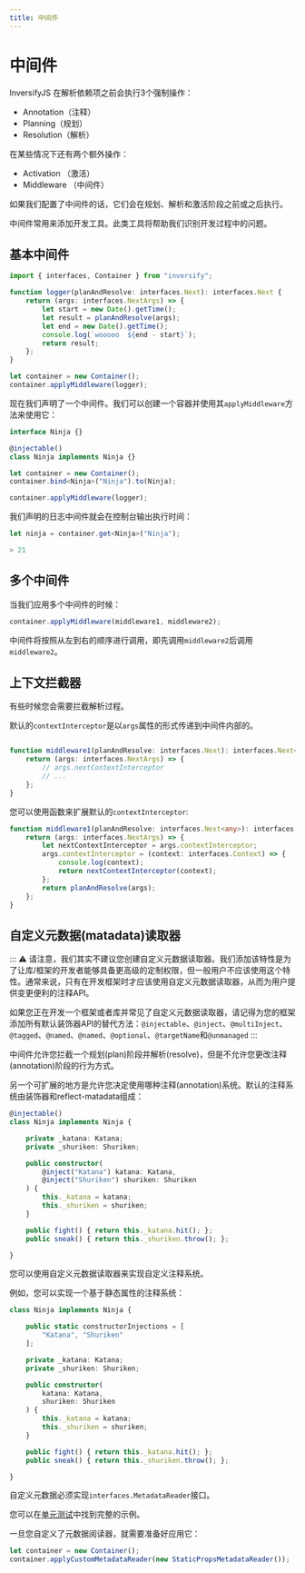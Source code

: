 ```yaml
---
title: 中间件
---
```


# 中间件

InversifyJS 在解析依赖项之前会执行3个强制操作：

- Annotation（注释）
- Planning（规划）
- Resolution（解析）

在某些情况下还有两个额外操作：

- Activation （激活） 
- Middleware （中间件）

如果我们配置了中间件的话，它们会在规划、解析和激活阶段之前或之后执行。

中间件常用来添加开发工具。此类工具将帮助我们识别开发过程中的问题。

## 基本中间件

```ts
import { interfaces, Container } from "inversify";

function logger(planAndResolve: interfaces.Next): interfaces.Next {
    return (args: interfaces.NextArgs) => {
        let start = new Date().getTime();
        let result = planAndResolve(args);
        let end = new Date().getTime();
        console.log(`wooooo  ${end - start}`);
        return result;
    };
}

let container = new Container();
container.applyMiddleware(logger);
```

现在我们声明了一个中间件。我们可以创建一个容器并使用其`applyMiddleware`方法来使用它：

```ts
interface Ninja {}

@injectable()
class Ninja implements Ninja {}

let container = new Container();
container.bind<Ninja>("Ninja").to(Ninja);

container.applyMiddleware(logger);
```

我们声明的日志中间件就会在控制台输出执行时间：

```ts
let ninja = container.get<Ninja>("Ninja");

> 21
```

## 多个中间件

当我们应用多个中间件的时候：

```ts
container.applyMiddleware(middleware1, middleware2);
```

中间件将按照从左到右的顺序进行调用，即先调用`middleware2`后调用`middleware2`。

## 上下文拦截器

有些时候您会需要拦截解析过程。

默认的`contextInterceptor`是以`args`属性的形式传递到中间件内部的。

```ts

function middleware1(planAndResolve: interfaces.Next): interfaces.Next<any> {
    return (args: interfaces.NextArgs) => {
        // args.nextContextInterceptor
        // ...
    };
}
```

您可以使用函数来扩展默认的`contextInterceptor`:

```ts
function middleware1(planAndResolve: interfaces.Next<any>): interfaces.Next<any> {
    return (args: interfaces.NextArgs) => {
        let nextContextInterceptor = args.contextInterceptor;
        args.contextInterceptor = (context: interfaces.Context) => {
            console.log(context);
            return nextContextInterceptor(context);
        };
        return planAndResolve(args);
    };
}
```

## 自定义元数据(matadata)读取器

::: ⚠️
请注意，我们其实不建议您创建自定义元数据读取器。我们添加该特性是为了让库/框架的开发者能够具备更高级的定制权限，但一般用户不应该使用这个特性。通常来说，只有在开发框架时才应该使用自定义元数据读取器，从而为用户提供变更便利的注释API。

如果您正在开发一个框架或者库并常见了自定义元数据读取器，请记得为您的框架添加所有默认装饰器API的替代方法：`@injectable`、`@inject`、`@multiInject`、`@tagged`、`@named`、`@named`、`@optional`、`@targetName`和`@unmanaged`
:::

中间件允许您拦截一个规划(plan)阶段并解析(resolve)，但是不允许您更改注释(annotation)阶段的行为方式。

另一个可扩展的地方是允许您决定使用哪种注释(annotation)系统。默认的注释系统由装饰器和reflect-matadata组成：

```ts
@injectable()
class Ninja implements Ninja {

    private _katana: Katana;
    private _shuriken: Shuriken;

    public constructor(
        @inject("Katana") katana: Katana,
        @inject("Shuriken") shuriken: Shuriken
    ) {
        this._katana = katana;
        this._shuriken = shuriken;
    }

    public fight() { return this._katana.hit(); };
    public sneak() { return this._shuriken.throw(); };

}
```

您可以使用自定义元数据读取器来实现自定义注释系统。

例如，您可以实现一个基于静态属性的注释系统：

```ts
class Ninja implements Ninja {

    public static constructorInjections = [
        "Katana", "Shuriken"
    ];

    private _katana: Katana;
    private _shuriken: Shuriken;

    public constructor(
        katana: Katana,
        shuriken: Shuriken
    ) {
        this._katana = katana;
        this._shuriken = shuriken;
    }

    public fight() { return this._katana.hit(); };
    public sneak() { return this._shuriken.throw(); };

}
```

自定义元数据必须实现`interfaces.MetadataReader`接口。

您可以在[单元测试](https://github.com/inversify/InversifyJS/blob/master/test/features/metadata_reader.test.ts)中找到完整的示例。

一旦您自定义了元数据阅读器，就需要准备好应用它：

```ts
let container = new Container();
container.applyCustomMetadataReader(new StaticPropsMetadataReader());
```

